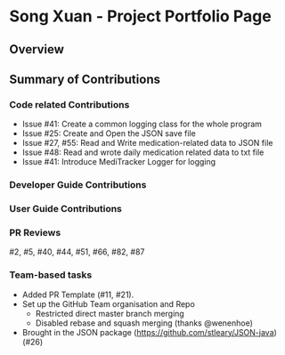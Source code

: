 # Song Xuan - Project Portfolio Page

## Overview


## Summary of Contributions
### Code related Contributions
- Issue #41: Create a common logging class for the whole program
- Issue #25: Create and Open the JSON save file 
- Issue #27, #55: Read and Write medication-related data to JSON file
- Issue #48: Read and wrote daily medication related data to txt file
- Issue #41: Introduce MediTracker Logger for logging

### Developer Guide Contributions

### User Guide Contributions
<!-- To talk about Issue 25 -->

### PR Reviews
#2, #5, #40, #44, #51, #66, #82, #87

### Team-based tasks
- Added PR Template (#11, #21).
- Set up the GitHub Team organisation and Repo
  - Restricted direct master branch merging
  - Disabled rebase and squash merging (thanks @wenenhoe)
- Brought in the JSON package (https://github.com/stleary/JSON-java) (#26)

